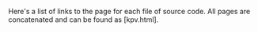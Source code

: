 Here's a list of links to the page for each file of source code. All pages are concatenated and can be found as [kpv.html].


